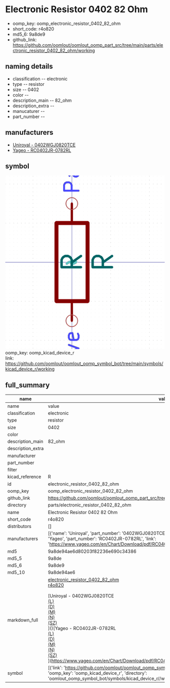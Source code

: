 # Electronic Resistor 0402 82 Ohm

  
* oomp_key: oomp_electronic_resistor_0402_82_ohm 
* short_code: r4o820
* md5_6: 9a8de9  
* github_link: https://github.com/oomlout/oomlout_oomp_part_src/tree/main/parts/electronic_resistor_0402_82_ohm/working  
## naming details
* classification -- electronic
* type -- resistor
* size -- 0402
* color -- 
* description_main -- 82_ohm
* description_extra -- 
* manucaturer -- 
* part_number -- 


## manufacturers
* [Uniroyal - 0402WGJ0820TCE]()  
* [Yageo - RC0402JR-0782RL](https://www.yageo.com/en/Chart/Download/pdf/RC0402JR-0782RL)  

## symbol

![](symbol/0/working/working_600.png)  
oomp_key: oomp_kicad_device_r  
link: https://github.com/oomlout/oomlout_oomp_symbol_bot/tree/main/symbols/kicad_device_r/working  


## full_summary
| name | value | 
| --- | --- | 
| name | value | 
| classification | electronic | 
| type | resistor | 
| size | 0402 | 
| color |  | 
| description_main | 82_ohm | 
| description_extra |  | 
| manufacturer |  | 
| part_number |  | 
| filter |  | 
| kicad_reference | R | 
| id | electronic_resistor_0402_82_ohm | 
| oomp_key | oomp_electronic_resistor_0402_82_ohm | 
| github_link | https://github.com/oomlout/oomlout_oomp_part_src/tree/main/parts/electronic_resistor_0402_82_ohm/working | 
| directory | parts/electronic_resistor_0402_82_ohm | 
| name | Electronic Resistor 0402 82 Ohm | 
| short_code | r4o820 | 
| distributors | [] | 
| manufacturers | [{'name': 'Uniroyal', 'part_number': '0402WGJ0820TCE', 'link': '', 'id': 'manufacturer_uniroyal'}, {'name': 'Yageo', 'part_number': 'RC0402JR-0782RL', 'link': 'https://www.yageo.com/en/Chart/Download/pdf/RC0402JR-0782RL', 'id': 'manufacturer_yageo'}] | 
| md5 | 9a8de94ae6d80203f82236e690c34386 | 
| md5_5 | 9a8de | 
| md5_6 | 9a8de9 | 
| md5_10 | 9a8de94ae6 | 
| markdown_full | [electronic_resistor_0402_82_ohm](https://github.com/oomlout/oomlout_oomp_part_src/tree/main/parts/electronic_resistor_0402_82_ohm/working)<br>[r4o820](https://github.com/oomlout/oomlout_oomp_part_src/tree/main/parts/electronic_resistor_0402_82_ohm/working)<br><br>[Uniroyal - 0402WGJ0820TCE<br>[(L)<br>](https://www.lcsc.com/search?q=0402WGJ0820TCE)[(D)<br>](https://www.digikey.com/en/products?,keywords=0402WGJ0820TCE)[(M)<br>](https://www.mouser.com/Search/Refine?Keyword=0402WGJ0820TCE)[(N)<br>](https://www.newark.com/search?st=0402WGJ0820TCE)[(SZ)<br>](https://so.szlcsc.com/global.html?k=0402WGJ0820TCE)]()[Yageo - RC0402JR-0782RL<br>[(L)<br>](https://www.lcsc.com/search?q=RC0402JR-0782RL)[(D)<br>](https://www.digikey.com/en/products?,keywords=RC0402JR-0782RL)[(M)<br>](https://www.mouser.com/Search/Refine?Keyword=RC0402JR-0782RL)[(N)<br>](https://www.newark.com/search?st=RC0402JR-0782RL)[(SZ)<br>](https://so.szlcsc.com/global.html?k=RC0402JR-0782RL)](https://www.yageo.com/en/Chart/Download/pdf/RC0402JR-0782RL) | 
| symbol | [{'link': 'https://github.com/oomlout/oomlout_oomp_symbol_bot/tree/main/symbols/kicad_device_r', 'oomp_key': 'oomp_kicad_device_r', 'directory': 'oomlout_oomp_symbol_bot/symbols/kicad_device_r//working/working.kicad_sym'}] | 
